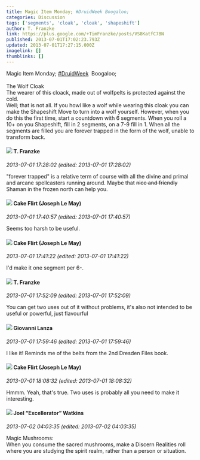 ```yaml
---
title: Magic Item Monday; #DruidWeek Boogaloo;
categories: Discussion
tags: ['segments', 'cloak', 'cloak', 'shapeshift']
author: T. Franzke
link: https://plus.google.com/+TimFranzke/posts/VS8KatfC7BN
published: 2013-07-01T17:02:23.793Z
updated: 2013-07-01T17:27:15.000Z
imagelink: []
thumblinks: []
---
```


Magic Item Monday;  <a rel="nofollow" class="ot-hashtag" href="https://plus.google.com/s/%23DruidWeek/posts">#DruidWeek</a>   Boogaloo; <br /><br />The Wolf Cloak <br />The wearer of this cloack, made out of wolfpelts is protected against the cold. <br />Well; that is not all. If you howl like a wolf while wearing this cloak you can make the Shapeshift Move to turn into a wolf yourself. However, when you do this the first time, start a countdown with 6 segments. When you roll a 10+ on you Shapeshift, fill in 2 segments, on a 7-9 fill in 1. When all the segments are filled you are forever trapped in the form of the wolf, unable to transform back. 
<div id='comment z13ovlhp4y30yvzpd04chrfb3r3xupugn5o'>
  <h4><img src='{{site.baseurl}}//images/avatars/110330901807759406775_photo.jpg'> T. Franzke</h4>
      <p><cite>2013-07-01 17:28:02 (edited: 2013-07-01 17:28:02)</cite></p>
        <p>&quot;forever trapped&quot; is a relative term of course with all the divine and primal and arcane spellcasters running around. Maybe that <del>nice and friendly</del> Shaman in the frozen north can help you. </p>
</div>
        

<div id='comment z13ovlhp4y30yvzpd04chrfb3r3xupugn5o'>
  <h4><img src='{{site.baseurl}}//images/avatars/118274317738578754478_photo.jpg'> Cake Flirt (Joseph Le May)</h4>
      <p><cite>2013-07-01 17:40:57 (edited: 2013-07-01 17:40:57)</cite></p>
        <p>Seems too harsh to be useful.</p>
</div>
        

<div id='comment z13ovlhp4y30yvzpd04chrfb3r3xupugn5o'>
  <h4><img src='{{site.baseurl}}//images/avatars/118274317738578754478_photo.jpg'> Cake Flirt (Joseph Le May)</h4>
      <p><cite>2013-07-01 17:41:22 (edited: 2013-07-01 17:41:22)</cite></p>
        <p>I&#39;d make it one segment per 6-.</p>
</div>
        

<div id='comment z13ovlhp4y30yvzpd04chrfb3r3xupugn5o'>
  <h4><img src='{{site.baseurl}}//images/avatars/110330901807759406775_photo.jpg'> T. Franzke</h4>
      <p><cite>2013-07-01 17:52:09 (edited: 2013-07-01 17:52:09)</cite></p>
        <p>You can get two uses out of it without problems, it&#39;s also not intended to be useful or powerful, just flavourful</p>
</div>
        

<div id='comment z13ovlhp4y30yvzpd04chrfb3r3xupugn5o'>
  <h4><img src='{{site.baseurl}}//images/avatars/102768177673605279668_photo.jpg'> Giovanni Lanza</h4>
      <p><cite>2013-07-01 17:59:46 (edited: 2013-07-01 17:59:46)</cite></p>
        <p>I like it! Reminds me of the belts from the 2nd Dresden Files book.</p>
</div>
        

<div id='comment z13ovlhp4y30yvzpd04chrfb3r3xupugn5o'>
  <h4><img src='{{site.baseurl}}//images/avatars/118274317738578754478_photo.jpg'> Cake Flirt (Joseph Le May)</h4>
      <p><cite>2013-07-01 18:08:32 (edited: 2013-07-01 18:08:32)</cite></p>
        <p>Hmmm. Yeah, that&#39;s true. Two uses is probably all you need to make it interesting.</p>
</div>
        

<div id='comment z13ovlhp4y30yvzpd04chrfb3r3xupugn5o'>
  <h4><img src='{{site.baseurl}}//images/avatars/107429473095472584968_photo.jpg'> Joel “Excellerator” Watkins</h4>
      <p><cite>2013-07-02 04:03:35 (edited: 2013-07-02 04:03:35)</cite></p>
        <p>Magic Mushrooms:  <br />When you consume the sacred mushrooms, make a Discern Realities roll where you are studying the spirit realm, rather than a person or situation.</p>
</div>
        